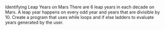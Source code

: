 Identifying Leap Years on Mars
 There are 6 leap years in each decade on Mars. A leap year happens on every odd year and years that are divisible by 10.
 Create a program that uses while loops and if else ladders to evaluate years generated by the user.
